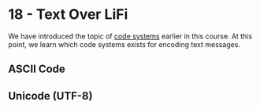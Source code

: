# 18 - Text Over LiFi

We have introduced the topic of [code systems](code-systems.md) earlier in this course. At this point, we learn which code systems exists for encoding text messages.

## ASCII Code

## Unicode (UTF-8)
